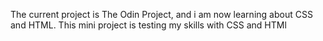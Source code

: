 The  current project is The Odin Project, and i am now learning about CSS and HTML. This mini project is testing my skills with CSS and HTMl